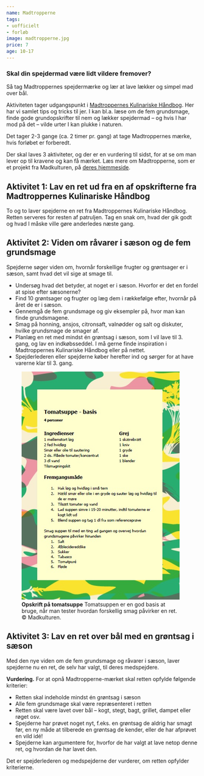 ```yaml
---
name: Madtropperne
tags:
- uofficielt
- forløb
image: madtropperne.jpg
price: 7
age: 10-17
---
```

### Skal din spejdermad være lidt vildere fremover?

Så tag Madtroppernes spejdermærke og lær at lave lækker og simpel mad over bål.

Aktiviteten tager udgangspunkt i <a href="http://madkulturen.dk/fileadmin/user_upload/madkulturen.dk/Dokumenter/WEB_MADTROPPERNE_HAANDBOGEN.pdf" rel="noopener" target="_blank">Madtroppernes Kulinariske Håndbog</a>. Her har vi samlet tips og tricks til jer. I kan bl.a. læse om de fem grundsmage, finde gode grundopskrifter til nem og lækker spejdermad – og hvis I har mod på det – vilde urter I kan plukke i naturen.

Det tager 2-3 gange (ca. 2 timer pr. gang) at tage Madtroppernes mærke, hvis forløbet er forberedt.

Der skal laves 3 aktiviteter, og der er en vurdering til sidst, for at se om man lever op til kravene og kan få mærket.
Læs mere om Madtropperne, som er et projekt fra Madkulturen, på <a href="http://madkulturen.dk/servicemenu/nyhed/nyhed/alle-elskede-madtropperne/" target="_blank" rel="noopener">deres hjemmeside</a>.

## Aktivitet 1: Lav en ret ud fra en af opskrifterne fra Madtroppernes Kulinariske Håndbog

To og to laver spejderne en ret fra Madtroppernes Kulinariske Håndbog. Retten serveres for resten af patruljen. Tag en snak om, hvad der gik godt og hvad I måske ville gøre anderledes næste gang.

## Aktivitet 2: Viden om råvarer i sæson og de fem grundsmage

Spejderne søger viden om, hvornår forskellige frugter og grøntsager er i sæson, samt hvad det vil sige at smage til.

- Undersøg hvad det betyder, at noget er i sæson. Hvorfor er det en fordel at spise efter sæsonerne?
- Find 10 grøntsager og frugter og læg dem i rækkefølge efter, hvornår på året de er i sæson.
- Gennemgå de fem grundsmage og giv eksempler på, hvor man kan finde grundsmagene.
- Smag på honning, ansjos, citronsaft, valnødder og salt og diskuter, hvilke grundsmage de smager af.
- Planlæg en ret med mindst én grøntsag i sæson, som I vil lave til 3. gang, og lav en indkøbsseddel. I må gerne finde inspiration i Madtroppernes Kulinariske Håndbog eller på nettet.
- Spejderlederen eller spejderne køber herefter ind og sørger for at have varerne klar til 3. gang.

<figure>
    <img src="/img/madtropperne-tomatsuppe.jpg">
    <figcaption>
        <strong>Opskrift på tomatsuppe</strong>
        Tomatsuppen er en god basis at bruge, når man tester hvordan forskellig smag påvirker en ret.
        <div class="figure__license">
            &copy; Madkulturen.
        </div>
    </figcaption>
</figure>

## Aktivitet 3: Lav en ret over bål med en grøntsag i sæson

Med den nye viden om de fem grundsmage og råvarer i sæson, laver spejderne nu en ret, de selv har valgt, til deres medspejdere.

**Vurdering.** For at opnå Madtropperne-mærket skal retten opfylde følgende kriterier:

- Retten skal indeholde mindst én grøntsag i sæson
- Alle fem grundsmage skal være repræsenteret i retten
- Retten skal være lavet over bål – kogt, stegt, bagt, grillet, dampet eller røget osv.
- Spejderne har prøvet noget nyt, f.eks. en grøntsag de aldrig har smagt før, en ny måde at tilberede en grøntsag de kender, eller de har afprøvet en vild idé!
- Spejderne kan argumentere for, hvorfor de har valgt at lave netop denne ret, og hvordan de har lavet den.

Det er spejderlederen og medspejderne der vurderer, om retten opfylder kriterierne.
